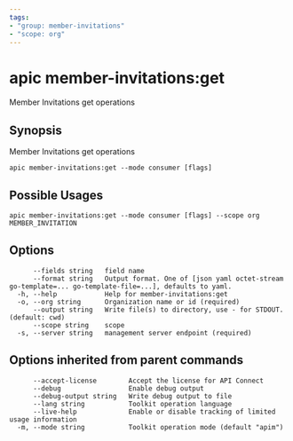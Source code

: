 ```yaml
---
tags:
- "group: member-invitations"
- "scope: org"
---
```

# apic member-invitations:get

Member Invitations get operations

## Synopsis

Member Invitations get operations

```
apic member-invitations:get --mode consumer [flags]
```

## Possible Usages

```
apic member-invitations:get --mode consumer [flags] --scope org MEMBER_INVITATION
```

## Options

```
      --fields string   field name
      --format string   Output format. One of [json yaml octet-stream go-template=... go-template-file=...], defaults to yaml.
  -h, --help            Help for member-invitations:get
  -o, --org string      Organization name or id (required)
      --output string   Write file(s) to directory, use - for STDOUT. (default: cwd)
      --scope string    scope
  -s, --server string   management server endpoint (required)
```

## Options inherited from parent commands

```
      --accept-license        Accept the license for API Connect
      --debug                 Enable debug output
      --debug-output string   Write debug output to file
      --lang string           Toolkit operation language
      --live-help             Enable or disable tracking of limited usage information
  -m, --mode string           Toolkit operation mode (default "apim")
```
